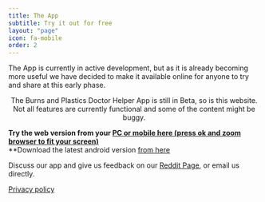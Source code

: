 ```yaml
---
title: The App
subtitle: Try it out for free
layout: "page"
icon: fa-mobile
order: 2
---
```


The App is currently in active development, but as it is already becoming more useful we have decided to make it available online for anyone to try and share at this early phase.

<center><p>The Burns and Plastics Doctor Helper App is still in Beta, so is this website. Not all features are currently functional and some of the content might be buggy.</p></center>

**Try the web version from your [PC or mobile here (press ok and zoom browser to fit your screen)](http://Drtabet.github.io/WebApp)**  
**Download the latest android version [from here](https://drive.google.com/open?id=1ncJ7cwmaJF-6_x2mjz_RCXq1Py2heUZW)

Discuss our app and give us feedback on our [Reddit Page](https://reddit.com/r/BurnsAndPlasticsApp), or email us directly.

[Privacy policy](http://Drtabet.github.io/privacy.html)
